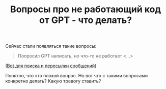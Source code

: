 ﻿---
title: "Вопросы про не работающий код от GPT - что делать?"
se.owner.user_id: 507426
se.owner.display_name: "wchistow"
se.owner.link: "https://ru.meta.stackoverflow.com/users/507426/wchistow"
se.link: "https://ru.meta.stackoverflow.com/questions/12669/%d0%92%d0%be%d0%bf%d1%80%d0%be%d1%81%d1%8b-%d0%bf%d1%80%d0%be-%d0%bd%d0%b5-%d1%80%d0%b0%d0%b1%d0%be%d1%82%d0%b0%d1%8e%d1%89%d0%b8%d0%b9-%d0%ba%d0%be%d0%b4-%d0%be%d1%82-gpt-%d1%87%d1%82%d0%be-%d0%b4%d0%b5%d0%bb%d0%b0%d1%82%d1%8c"
se.question_id: 12669
se.post_type: question
---
<p>Сейчас стали появляться такие вопросы:</p>
<blockquote>
<p>Попросил GPT написать, но что-то не работает &lt;...&gt;</p>
</blockquote>
<p>(<a href="https://ru.stackoverflow.com/questions/1516904">Bot для поиска и пересылки сообщений</a>)</p>
<p>Понятно, что это плохой вопрос. Но вот что с такими вопросами конкретно делать? Какую тревогу ставить?</p>
